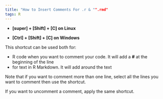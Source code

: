 ```yaml
---
title: "How to Insert Comments For .r & "".rmd"
tags: R
---
```



- **[super] + [Shift] + [C] on Linux**

- **[Ctrl] + [Shift] + [C] on Windows**

This shortcut can be used both for:

- R code when you want to comment your code. It will add a **#** at the beginning of the line
- for text in R Markdown. It will add **<!-- and -->** around the text

Note that if you want to comment more than one line, select all the lines you want to comment then use the shortcut. 

If you want to uncomment a comment, apply the same shortcut.
